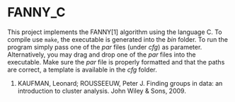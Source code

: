 # FANNY_C

This project implements the FANNY[1] algorithm using the language C. To compile use `make`, the executable is generated into the _bin_ folder. To run the program simply pass one of the _par_ files (under _cfg_) as parameter. Alternatively, you may drag and drop one of the _par_ files into the executable.
Make sure the _par_ file is properly formatted and that the paths are correct, a template is available in the _cfg_ folder.

1. KAUFMAN, Leonard; ROUSSEEUW, Peter J. Finding groups in data: an introduction to cluster analysis. John Wiley & Sons, 2009.
